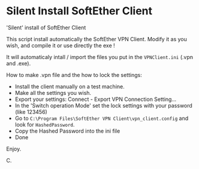 # Silent Install SoftEther Client
'Silent' install of SoftEther Client

This script install automatically the SoftEther VPN Client. Modify it as you wish, and compile it or use directly the exe !

It will automaticaly intall / import the files you put in the ```VPNClient.ini``` (.vpn and .exe).

How to make .vpn file and the how to lock the settings:
- Install the client manually on a test machine.
- Make all the settings you wish.
- Export your settings: Connect - Export VPN Connection Setting…
- In the 'Switch operation Mode' set the lock settings with your password (like 123456)
- Go to ```C:\Program Files\SoftEther VPN Client\vpn_client.config``` and look for ```HashedPassword```.
- Copy the Hashed Password into the ini file
- Done

Enjoy.

C.
